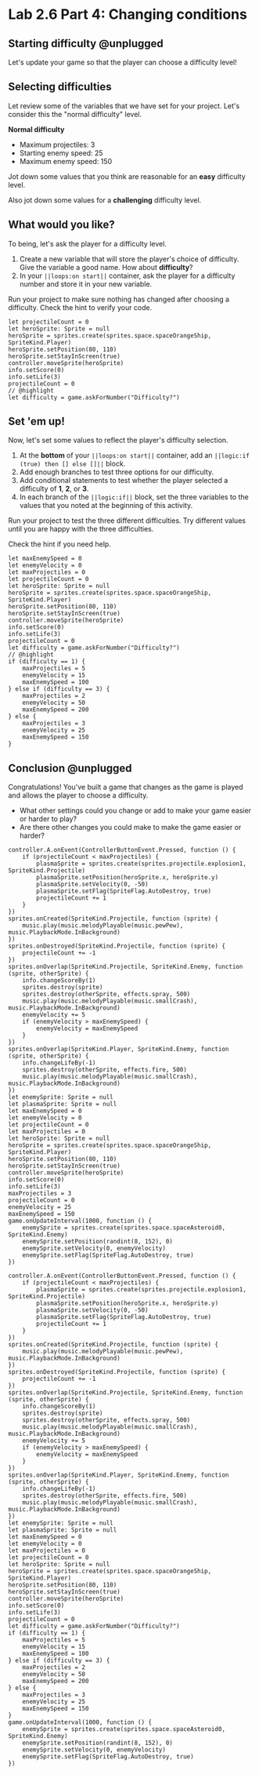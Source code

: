 # Lab 2.6 Part 4: Changing conditions

## Starting difficulty @unplugged

Let's update your game so that the player can choose a difficulty level!

## Selecting difficulties

Let review some of the variables that we have set for your project.
Let's consider this the "normal difficulty" level.

**Normal difficulty**

-    Maximum projectiles: 3
-    Starting enemy speed: 25
-    Maximum enemy speed: 150

Jot down some values that you think are reasonable for an **easy** difficulty
level.

Also jot down some values for a **challenging** difficulty level.

## What would you like?

To being, let's ask the player for a difficulty level.

1.   Create a new variable that will store the player's choice of difficulty.
Give the variable a good name. How about **difficulty**?
1.   In your ``||loops:on start||`` container, ask the player for a
difficulty number and store it in your new variable.

Run your project to make sure nothing has changed after choosing a difficulty.
Check the hint to verify your code.

```blocks
let projectileCount = 0
let heroSprite: Sprite = null
heroSprite = sprites.create(sprites.space.spaceOrangeShip, SpriteKind.Player)
heroSprite.setPosition(80, 110)
heroSprite.setStayInScreen(true)
controller.moveSprite(heroSprite)
info.setScore(0)
info.setLife(3)
projectileCount = 0
// @highlight
let difficulty = game.askForNumber("Difficulty?")
```

## Set 'em up!

Now, let's set some values to reflect the player's difficulty selection.

1.   At the **bottom** of your ``||loops:on start||`` container,
add an ``||logic:if (true) then [] else []||`` block.
1.   Add enough branches to test three options for our difficulty.
1.   Add conditional statements to test whether the player selected
a difficulty of **1**, **2**, or **3**.
1.   In each branch of the ``||logic:if||`` block, set the three variables
to the values that you noted at the beginning of this activity.

Run your project to test the three different difficulties.
Try different values until you are happy with the three difficulties.

Check the hint if you need help.

```blocks
let maxEnemySpeed = 0
let enemyVelocity = 0
let maxProjectiles = 0
let projectileCount = 0
let heroSprite: Sprite = null
heroSprite = sprites.create(sprites.space.spaceOrangeShip, SpriteKind.Player)
heroSprite.setPosition(80, 110)
heroSprite.setStayInScreen(true)
controller.moveSprite(heroSprite)
info.setScore(0)
info.setLife(3)
projectileCount = 0
let difficulty = game.askForNumber("Difficulty?")
// @highlight
if (difficulty == 1) {
    maxProjectiles = 5
    enemyVelocity = 15
    maxEnemySpeed = 100
} else if (difficulty == 3) {
    maxProjectiles = 2
    enemyVelocity = 50
    maxEnemySpeed = 200
} else {
    maxProjectiles = 3
    enemyVelocity = 25
    maxEnemySpeed = 150
}
```

## Conclusion @unplugged

Congratulations! You've built a game that changes as the game is played and
allows the player to choose a difficulty.

-    What other settings could you change or add to make your game
easier or harder to play?
-    Are there other changes you could make to make the game easier or harder?

```template
controller.A.onEvent(ControllerButtonEvent.Pressed, function () {
    if (projectileCount < maxProjectiles) {
        plasmaSprite = sprites.create(sprites.projectile.explosion1, SpriteKind.Projectile)
        plasmaSprite.setPosition(heroSprite.x, heroSprite.y)
        plasmaSprite.setVelocity(0, -50)
        plasmaSprite.setFlag(SpriteFlag.AutoDestroy, true)
        projectileCount += 1
    }
})
sprites.onCreated(SpriteKind.Projectile, function (sprite) {
    music.play(music.melodyPlayable(music.pewPew), music.PlaybackMode.InBackground)
})
sprites.onDestroyed(SpriteKind.Projectile, function (sprite) {
    projectileCount += -1
})
sprites.onOverlap(SpriteKind.Projectile, SpriteKind.Enemy, function (sprite, otherSprite) {
    info.changeScoreBy(1)
    sprites.destroy(sprite)
    sprites.destroy(otherSprite, effects.spray, 500)
    music.play(music.melodyPlayable(music.smallCrash), music.PlaybackMode.InBackground)
    enemyVelocity += 5
    if (enemyVelocity > maxEnemySpeed) {
        enemyVelocity = maxEnemySpeed
    }
})
sprites.onOverlap(SpriteKind.Player, SpriteKind.Enemy, function (sprite, otherSprite) {
    info.changeLifeBy(-1)
    sprites.destroy(otherSprite, effects.fire, 500)
    music.play(music.melodyPlayable(music.smallCrash), music.PlaybackMode.InBackground)
})
let enemySprite: Sprite = null
let plasmaSprite: Sprite = null
let maxEnemySpeed = 0
let enemyVelocity = 0
let projectileCount = 0
let maxProjectiles = 0
let heroSprite: Sprite = null
heroSprite = sprites.create(sprites.space.spaceOrangeShip, SpriteKind.Player)
heroSprite.setPosition(80, 110)
heroSprite.setStayInScreen(true)
controller.moveSprite(heroSprite)
info.setScore(0)
info.setLife(3)
maxProjectiles = 3
projectileCount = 0
enemyVelocity = 25
maxEnemySpeed = 150
game.onUpdateInterval(1000, function () {
    enemySprite = sprites.create(sprites.space.spaceAsteroid0, SpriteKind.Enemy)
    enemySprite.setPosition(randint(8, 152), 0)
    enemySprite.setVelocity(0, enemyVelocity)
    enemySprite.setFlag(SpriteFlag.AutoDestroy, true)
})
```

```ghost
controller.A.onEvent(ControllerButtonEvent.Pressed, function () {
    if (projectileCount < maxProjectiles) {
        plasmaSprite = sprites.create(sprites.projectile.explosion1, SpriteKind.Projectile)
        plasmaSprite.setPosition(heroSprite.x, heroSprite.y)
        plasmaSprite.setVelocity(0, -50)
        plasmaSprite.setFlag(SpriteFlag.AutoDestroy, true)
        projectileCount += 1
    }
})
sprites.onCreated(SpriteKind.Projectile, function (sprite) {
    music.play(music.melodyPlayable(music.pewPew), music.PlaybackMode.InBackground)
})
sprites.onDestroyed(SpriteKind.Projectile, function (sprite) {
    projectileCount += -1
})
sprites.onOverlap(SpriteKind.Projectile, SpriteKind.Enemy, function (sprite, otherSprite) {
    info.changeScoreBy(1)
    sprites.destroy(sprite)
    sprites.destroy(otherSprite, effects.spray, 500)
    music.play(music.melodyPlayable(music.smallCrash), music.PlaybackMode.InBackground)
    enemyVelocity += 5
    if (enemyVelocity > maxEnemySpeed) {
        enemyVelocity = maxEnemySpeed
    }
})
sprites.onOverlap(SpriteKind.Player, SpriteKind.Enemy, function (sprite, otherSprite) {
    info.changeLifeBy(-1)
    sprites.destroy(otherSprite, effects.fire, 500)
    music.play(music.melodyPlayable(music.smallCrash), music.PlaybackMode.InBackground)
})
let enemySprite: Sprite = null
let plasmaSprite: Sprite = null
let maxEnemySpeed = 0
let enemyVelocity = 0
let maxProjectiles = 0
let projectileCount = 0
let heroSprite: Sprite = null
heroSprite = sprites.create(sprites.space.spaceOrangeShip, SpriteKind.Player)
heroSprite.setPosition(80, 110)
heroSprite.setStayInScreen(true)
controller.moveSprite(heroSprite)
info.setScore(0)
info.setLife(3)
projectileCount = 0
let difficulty = game.askForNumber("Difficulty?")
if (difficulty == 1) {
    maxProjectiles = 5
    enemyVelocity = 15
    maxEnemySpeed = 100
} else if (difficulty == 3) {
    maxProjectiles = 2
    enemyVelocity = 50
    maxEnemySpeed = 200
} else {
    maxProjectiles = 3
    enemyVelocity = 25
    maxEnemySpeed = 150
}
game.onUpdateInterval(1000, function () {
    enemySprite = sprites.create(sprites.space.spaceAsteroid0, SpriteKind.Enemy)
    enemySprite.setPosition(randint(8, 152), 0)
    enemySprite.setVelocity(0, enemyVelocity)
    enemySprite.setFlag(SpriteFlag.AutoDestroy, true)
})
```

